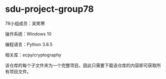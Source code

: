 # sdu-project-group78


78小组成员：吴笑寒

操作系统：Windows 10

编程语言：Python 3.8.5

相关库：ecpy/cryptography

该仓库的每个子文件夹为一个完整项目。因此只需要下载该仓库的内容即可获取所有项目文件。

